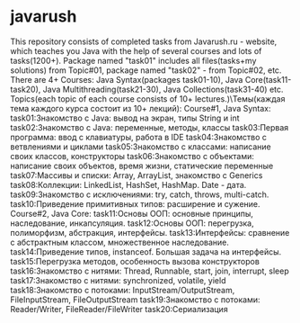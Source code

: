 # javarush
This repository consists of completed tasks from Javarush.ru - website, which teaches you Java with the help of several courses and lots of tasks(1200+).
Package named "task01" includes all files(tasks+my solutions) from Topic#01, package named "task02" - from Topic#02, etc. 
There are 4+ Courses: Java Syntax(packages task01-10), Java Core(task11-task20), Java Multithreading(task21-30), Java Collections(task31-40) etc.
Topics(each topic of each course consists of 10+ lectures.)\Темы(каждая тема каждого курса состоит из 10+ лекций):
  Course#1, Java Syntax:
      task01:Знакомство с Java: вывод на экран, типы String и int
      task02:Знакомство с Java: переменные, методы, классы
      task03:Первая программа: ввод с клавиатуры, работа в IDE
      task04:Знакомство с ветвлениями и циклами
      task05:Знакомство с классами: написание своих классов, конструкторы
      task06:Знакомство с объектами: написание своих объектов, время жизни, статические переменные
      task07:Массивы и списки: Array, ArrayList, знакомство с Generics
      task08:Коллекции: LinkedList, HashSet, HashMap. Date - дата.
      task09:Знакомство с исключениями: try, catch, throws, multi-catch.
      task10:Приведение примитивных типов: расширение и сужение.
 Course#2, Java Core:
      task11:Основы ООП: основные принципы, наследование, инкапсуляция.
      task12:Основы ООП: перегрузка, полиморфизм, абстракция, интерфейсы.
      task13:Интерфейсы: сравнение с абстрактным классом, множественное наследование.
      task14:Приведение типов, instanceof. Большая задача на интерфейсы.
      task15:Перегрузка методов, особенность вызова конструкторов
      task16:Знакомство с нитями: Thread, Runnable, start, join, interrupt, sleep
      task17:Знакомство с нитями: synchronized, volatile, yield
      task18:Знакомство с потоками: InputStream/OutputStream, FileInputStream, FileOutputStream
      task19:Знакомство с потоками: Reader/Writer, FileReader/FileWriter
      task20:Сериализация

